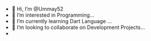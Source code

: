 - 👋 Hi, I’m @Ummay52
- 👀 I’m interested in Programming...
- 🌱 I’m currently learning Dart Language ...
- 💞️ I’m looking to collaborate on Development Projects...
-

<!---
Ummay52/Ummay52 is a ✨ special ✨ repository because its `README.md` (this file) appears on your GitHub profile.
You can click the Preview link to take a look at your changes.
--->
